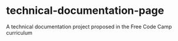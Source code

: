 # technical-documentation-page
A technical documentation project proposed in the Free Code Camp curriculum
